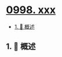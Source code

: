 # [0998. xxx](https://github.com/Tdahuyou/TNotes.leetcode/tree/main/notes/0998.%20xxx)

<!-- region:toc -->

- [1. 📝 概述](#1--概述)

<!-- endregion:toc -->

## 1. 📝 概述
